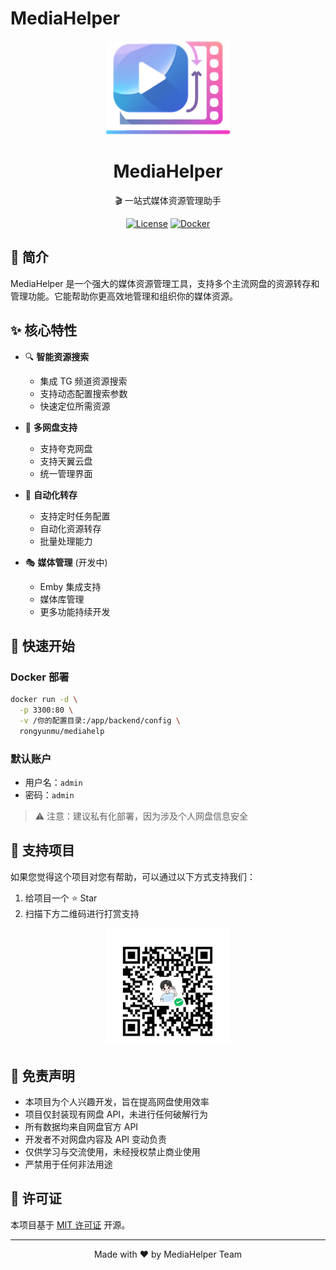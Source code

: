 # MediaHelper

<div align="center">
    <img src="/frontend/apps/web-antd/public/icon.png" alt="MediaHelper Logo" width="200" height="150" />
    <h1>MediaHelper</h1>
    <p>🎬 一站式媒体资源管理助手</p>
    
[![License](https://img.shields.io/badge/license-MIT-blue.svg)](LICENSE)
[![Docker](https://img.shields.io/badge/docker-ready-brightgreen.svg)](https://hub.docker.com/r/rongyunmu/mediahelp)
    
</div>

## 📖 简介

MediaHelper 是一个强大的媒体资源管理工具，支持多个主流网盘的资源转存和管理功能。它能帮助你更高效地管理和组织你的媒体资源。

## ✨ 核心特性

- 🔍 **智能资源搜索**
  - 集成 TG 频道资源搜索
  - 支持动态配置搜索参数
  - 快速定位所需资源

- 📱 **多网盘支持**
  - 支持夸克网盘
  - 支持天翼云盘
  - 统一管理界面

- 🔐 **自动化转存**
  - 支持定时任务配置
  - 自动化资源转存
  - 批量处理能力

- 🎭 **媒体管理** (开发中)
  - Emby 集成支持
  - 媒体库管理
  - 更多功能持续开发

## 🚀 快速开始

### Docker 部署

```bash
docker run -d \
  -p 3300:80 \
  -v /你的配置目录:/app/backend/config \
  rongyunmu/mediahelp
```

### 默认账户
- 用户名：`admin`
- 密码：`admin`

> ⚠️ 注意：建议私有化部署，因为涉及个人网盘信息安全

## 🤝 支持项目

如果您觉得这个项目对您有帮助，可以通过以下方式支持我们：

1. 给项目一个 ⭐️ Star
2. 扫描下方二维码进行打赏支持

<div align="center">
    <img src="wiki/img/5629a724-a64f-414f-b77e-36e6e93f6ca2.png" alt="打赏二维码" width="200"/>
</div>

## 📝 免责声明

- 本项目为个人兴趣开发，旨在提高网盘使用效率
- 项目仅封装现有网盘 API，未进行任何破解行为
- 所有数据均来自网盘官方 API
- 开发者不对网盘内容及 API 变动负责
- 仅供学习与交流使用，未经授权禁止商业使用
- 严禁用于任何非法用途

## 📄 许可证

本项目基于 [MIT 许可证](LICENSE) 开源。

---

<div align="center">
    <p>Made with ❤️ by MediaHelper Team</p>
</div> 